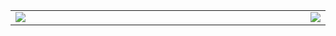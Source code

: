 <p class="width-full">
<table class="width-full" cellspacing="0" cellpadding="0" border="0"><tr class="width-full">
<td width="800px" align="left" ><a href="https://github.com/jnweiger/inkscape-round-corners"><img src="https://github-readme-stats.vercel.app/api/pin/?username=jnweiger&repo=inkscape-round-corners&theme=merko"></a></td>
<td width="350px" align="right"><a href="https://github.com/anuraghazra/github-readme-stats"><img src="https://github-readme-stats.vercel.app/api?username=jnweiger&theme=dark&show_icons=true"></a></td>
</tr></table></p>
<!--
**jnweiger/jnweiger** is a ✨ _special_ ✨ repository because its `README.md` (this file) appears on your GitHub profile.

Here are some ideas to get you started:

- 🔭 I’m currently working on ...
- 🌱 I’m currently learning ...
- 👯 I’m looking to collaborate on ...
- 🤔 I’m looking for help with ...
- 💬 Ask me about ...
- 📫 How to reach me: ...
- 😄 Pronouns: ...
- ⚡ Fun fact: ...
-->

